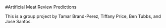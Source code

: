 #Artificial Meat Review Predictions

This is a group project by Tamar Brand-Perez, Tiffany Price, Ben Tubbs, and Jose Santos.

